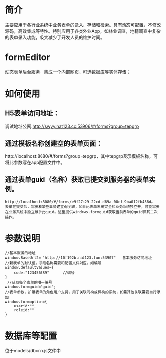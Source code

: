 # 简介
主要应用于各行业系统中业务表单的录入，存储和检索。具有动态可配置，不修改源码，高效集成等特性。特别应用于各类外业App，如林业调查，地籍调查中复杂的表单录入功能，极大减少了开发人员的维护时间。



# formEditor
动态表单后台服务，集成一个内部网页，可选数据库等实体存储；

# 如何使用
## H5表单访问地址：
   调试地址公网:http://swyy.nat123.cc:53906/#/forms?group=tepgrp

## 通过模板名称创建空的表单页面：
   http://localhost:8080/#/forms?group=tepgrp，其中tepgrp表示模板名称，可将此参数写在app配置文件中。

## 通过表单guid（名称）获取已提交到服务器的表单实例。
    http://localhost:8080/#/forms/e9f27a29-22cd-d69a-08cf-9ba012fb438d。
    表单在提交后，需要和某些业务建立弱关联，如果此表单系统完全和业务系统独立开，可能需要在业务系统中独立维护此guid。这里提供windows.formguid获取当前表单的guid供其二次操作。

# 参数说明
```````````````````````
//基本服务的地址
window.BaseUrl2= "http://10f192b.nat123.fun:53907"   基本服务访问地址
//新表单的默认值，字段名称需要和配置文件对应，如编号
window.defaultValues={
    code:"123456789"      //编号
}
 //获取每个表单的唯一编号
window.formguid="guid";
//表单参数，扩展表单的角色用户支持，用于关联同构或异构的系统，如需其他关联需要自行添加
window.formoption={
    userid:"",
    roleid:""
} 

```````````````````````

# 数据库等配置
位于models/dbcnn.js文件中

